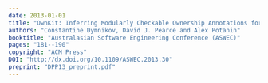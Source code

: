```yaml
---
date: 2013-01-01
title: "OwnKit: Inferring Modularly Checkable Ownership Annotations for Java"
authors: "Constantine Dymnikov, David J. Pearce and Alex Potanin"
booktitle: "Australasian Software Engineering Conference (ASWEC)"
pages: "181--190"
copyright: "ACM Press"
DOI: "http://dx.doi.org/10.1109/ASWEC.2013.30"
preprint: "DPP13_preprint.pdf"
---
```


